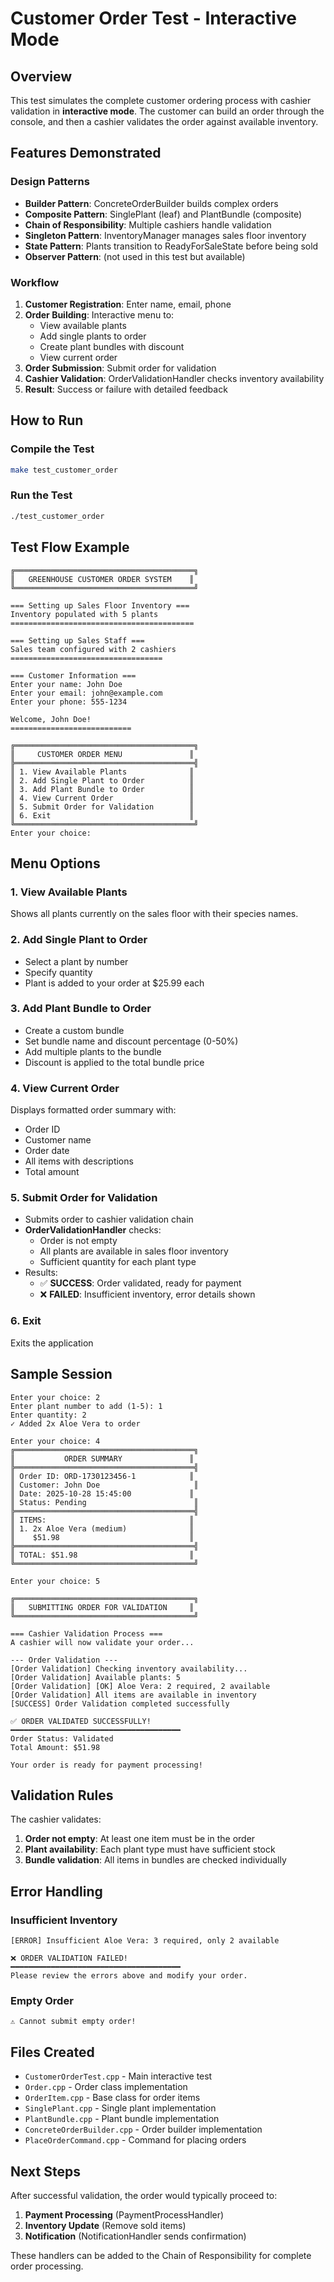 # Customer Order Test - Interactive Mode

## Overview
This test simulates the complete customer ordering process with cashier validation in **interactive mode**. The customer can build an order through the console, and then a cashier validates the order against available inventory.

## Features Demonstrated

### Design Patterns
- **Builder Pattern**: ConcreteOrderBuilder builds complex orders
- **Composite Pattern**: SinglePlant (leaf) and PlantBundle (composite) 
- **Chain of Responsibility**: Multiple cashiers handle validation
- **Singleton Pattern**: InventoryManager manages sales floor inventory
- **State Pattern**: Plants transition to ReadyForSaleState before being sold
- **Observer Pattern**: (not used in this test but available)

### Workflow
1. **Customer Registration**: Enter name, email, phone
2. **Order Building**: Interactive menu to:
   - View available plants
   - Add single plants to order
   - Create plant bundles with discount
   - View current order
3. **Order Submission**: Submit order for validation
4. **Cashier Validation**: OrderValidationHandler checks inventory availability
5. **Result**: Success or failure with detailed feedback

## How to Run

### Compile the Test
```bash
make test_customer_order
```

### Run the Test
```bash
./test_customer_order
```

## Test Flow Example

```
╔════════════════════════════════════════╗
║   GREENHOUSE CUSTOMER ORDER SYSTEM    ║
╚════════════════════════════════════════╝

=== Setting up Sales Floor Inventory ===
Inventory populated with 5 plants
=========================================

=== Setting up Sales Staff ===
Sales team configured with 2 cashiers
==================================

=== Customer Information ===
Enter your name: John Doe
Enter your email: john@example.com
Enter your phone: 555-1234

Welcome, John Doe!
===========================

╔════════════════════════════════════════╗
║     CUSTOMER ORDER MENU               ║
╠════════════════════════════════════════╣
║ 1. View Available Plants              ║
║ 2. Add Single Plant to Order          ║
║ 3. Add Plant Bundle to Order          ║
║ 4. View Current Order                 ║
║ 5. Submit Order for Validation        ║
║ 6. Exit                               ║
╚════════════════════════════════════════╝
Enter your choice: 
```

## Menu Options

### 1. View Available Plants
Shows all plants currently on the sales floor with their species names.

### 2. Add Single Plant to Order
- Select a plant by number
- Specify quantity
- Plant is added to your order at $25.99 each

### 3. Add Plant Bundle to Order
- Create a custom bundle
- Set bundle name and discount percentage (0-50%)
- Add multiple plants to the bundle
- Discount is applied to the total bundle price

### 4. View Current Order
Displays formatted order summary with:
- Order ID
- Customer name
- Order date
- All items with descriptions
- Total amount

### 5. Submit Order for Validation
- Submits order to cashier validation chain
- **OrderValidationHandler** checks:
  - Order is not empty
  - All plants are available in sales floor inventory
  - Sufficient quantity for each plant type
- Results:
  - ✅ **SUCCESS**: Order validated, ready for payment
  - ❌ **FAILED**: Insufficient inventory, error details shown

### 6. Exit
Exits the application

## Sample Session

```
Enter your choice: 2
Enter plant number to add (1-5): 1
Enter quantity: 2
✓ Added 2x Aloe Vera to order

Enter your choice: 4
╔════════════════════════════════════════╗
║           ORDER SUMMARY               ║
╠════════════════════════════════════════╣
║ Order ID: ORD-1730123456-1            ║
║ Customer: John Doe                     ║
║ Date: 2025-10-28 15:45:00             ║
║ Status: Pending                        ║
╠════════════════════════════════════════╣
║ ITEMS:                                ║
║ 1. 2x Aloe Vera (medium)              ║
║    $51.98                             ║
╠════════════════════════════════════════╣
║ TOTAL: $51.98                         ║
╚════════════════════════════════════════╝

Enter your choice: 5

╔════════════════════════════════════════╗
║   SUBMITTING ORDER FOR VALIDATION     ║
╚════════════════════════════════════════╝

=== Cashier Validation Process ===
A cashier will now validate your order...

--- Order Validation ---
[Order Validation] Checking inventory availability...
[Order Validation] Available plants: 5
[Order Validation] [OK] Aloe Vera: 2 required, 2 available
[Order Validation] All items are available in inventory
[SUCCESS] Order Validation completed successfully

✅ ORDER VALIDATED SUCCESSFULLY!
━━━━━━━━━━━━━━━━━━━━━━━━━━━━━━━━━━━━━━
Order Status: Validated
Total Amount: $51.98

Your order is ready for payment processing!
```

## Validation Rules

The cashier validates:
1. **Order not empty**: At least one item must be in the order
2. **Plant availability**: Each plant type must have sufficient stock
3. **Bundle validation**: All items in bundles are checked individually

## Error Handling

### Insufficient Inventory
```
[ERROR] Insufficient Aloe Vera: 3 required, only 2 available

❌ ORDER VALIDATION FAILED!
━━━━━━━━━━━━━━━━━━━━━━━━━━━━━━━━━━━━━━
Please review the errors above and modify your order.
```

### Empty Order
```
⚠ Cannot submit empty order!
```

## Files Created

- `CustomerOrderTest.cpp` - Main interactive test
- `Order.cpp` - Order class implementation
- `OrderItem.cpp` - Base class for order items
- `SinglePlant.cpp` - Single plant implementation
- `PlantBundle.cpp` - Plant bundle implementation
- `ConcreteOrderBuilder.cpp` - Order builder implementation
- `PlaceOrderCommand.cpp` - Command for placing orders

## Next Steps

After successful validation, the order would typically proceed to:
1. **Payment Processing** (PaymentProcessHandler)
2. **Inventory Update** (Remove sold items)
3. **Notification** (NotificationHandler sends confirmation)

These handlers can be added to the Chain of Responsibility for complete order processing.
